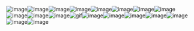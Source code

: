 ![image](https://github.com/user-attachments/assets/804ed627-3696-47a2-9e22-7a0f0e383d37)![image](https://github.com/user-attachments/assets/b2c15242-9231-4077-81a8-3dda7f52a525)![image](https://github.com/user-attachments/assets/430f3d23-38d0-4176-b47f-ecd8b95ae768)![image](https://github.com/user-attachments/assets/b804287f-3037-47df-997f-c49fb0a473a5)![image](https://github.com/user-attachments/assets/1c9d7016-a443-4638-8600-c4a5cc6da0c3)![image](https://github.com/user-attachments/assets/ee734ef4-e2f0-4d2c-ab0a-2cf8b14577e4)![image](https://github.com/user-attachments/assets/8dd051f6-8e6f-4a67-a290-8a21c9761d0c)![image](https://github.com/user-attachments/assets/9281e204-2627-4d6e-bc6b-836a06de4d73)
![image](https://github.com/user-attachments/assets/f9fa9162-69c0-43cc-b17c-92c1a68f92b3)![image](https://github.com/user-attachments/assets/9508bb83-0049-4409-a3e2-cfa58cc3f76b)![image](https://github.com/user-attachments/assets/d7c0a2ed-912d-40b1-b2c3-715babaa0073)![gif](https://github.com/user-attachments/assets/035a4423-aad0-4385-adb5-dd713be29ec5)![image](https://github.com/user-attachments/assets/b3cbe954-9a3b-4cdb-83bf-79c6df94b98b)![image](https://github.com/user-attachments/assets/4c53fcc8-9c03-4029-b3f2-f41ff517ec15)![image](https://github.com/user-attachments/assets/6e2e920a-9da2-4565-8c69-96b523a85caa)![image](https://github.com/user-attachments/assets/76100a2f-c03c-4e12-9dc1-1ba38495f92f)![image](https://github.com/user-attachments/assets/4b3e55c7-ca36-4570-a62c-a1cebfb52273)![image](https://github.com/user-attachments/assets/0cde56ab-01c9-4596-91b5-50aed4dde979)![image](https://github.com/user-attachments/assets/3bd8ce9e-9a1e-4845-bc9e-7f189ac0079d)

















